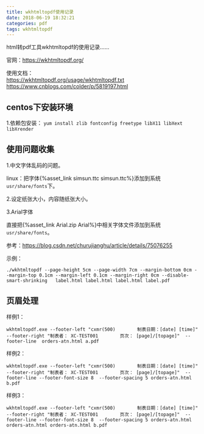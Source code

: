 ```yaml
---
title: wkhtmltopdf使用记录
date: 2018-06-19 18:32:21
categories: pdf
tags: wkhtmltopdf
---
```


html转pdf工具wkhtmltopdf的使用记录……

官网：https://wkhtmltopdf.org/

使用文档：   
https://wkhtmltopdf.org/usage/wkhtmltopdf.txt
https://www.cnblogs.com/colder/p/5819197.html

## centos下安装环境

1.依赖包安装： `yum install zlib fontconfig freetype libX11 libXext libXrender` 


## 使用问题收集

1.中文字体乱码的问题。

linux：把字体{%asset_link simsun.ttc simsun.ttc%}添加到系统`usr/share/fonts`下。

2.设定纸张大小，内容随纸张大小。

3.Arial字体

直接把{%asset_link Arial.zip Arial%}中相关字体文件添加到系统`usr/share/fonts`。

参考：https://blog.csdn.net/churujianghu/article/details/75076255

示例：   
  
    ./wkhtmltopdf --page-height 5cm --page-width 7cm --margin-bottom 0cm --margin-top 0.1cm --margin-left 0.1cm --margin-right 0cm --disable-smart-shrinking   label.html label.html label.html label.pdf

## 页眉处理
    
样例1：
    
    wkhtmltopdf.exe --footer-left "cxmr(500)        制表日期：[date] [time]"  --footer-right "制表者： XC-TEST001        页次： [page]/[topage]"  --footer-line  orders-atn.html a.pdf

样例2：

    wkhtmltopdf.exe --footer-left "cxmr(500)        制表日期：[date] [time]"  --footer-right "制表者： XC-TEST001        页次： [page]/[topage]"  --footer-line --footer-font-size 8  --footer-spacing 5 orders-atn.html b.pdf
    
样例3：
    
    wkhtmltopdf.exe --footer-left "cxmr(500)        制表日期：[date] [time]"  --footer-right "制表者： XC-TEST001        页次： [page]/[topage]"  --footer-line --footer-font-size 8  --footer-spacing 5 orders-atn.html orders-atn.html orders-atn.html b.pdf    
